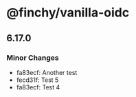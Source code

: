 # @finchy/vanilla-oidc

## 6.17.0

### Minor Changes

- fa83ecf: Another test
- fecd31f: Test 5
- fa83ecf: Test 4
